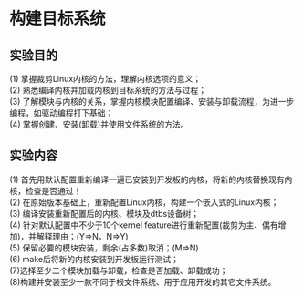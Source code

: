 # 构建目标系统
## 实验目的
(1) 掌握裁剪Linux内核的方法，理解内核选项的意义；  
(2) 熟悉编译内核并加载内核到目标系统的方法与过程；  
(3) 了解模块与内核的关系，掌握内核模块配置编译、安装与卸载流程，为进一步编程，如驱动编程打下基础；  
(4) 掌握创建、安装(卸载)并使用文件系统的方法。
## 实验内容
(1) 首先用默认配置重新编译一遍已安装到开发板的内核，将新的内核替换现有内核，检查是否通过！  
(2) 在原始版本基础上，重新配置Linux内核，构建一个嵌入式的Linux内核；  
(3) 编译安装重新配置后的内核、模块及dtbs设备树；  
(4) 针对默认配置中不少于10个kernel feature进行重新配置(裁剪为主、偶有增加)，并解释理由；(Y=>N，N=>Y)  
(5) 保留必要的模块安装，剩余(占多数)取消；(M=>N)  
(6) make后将新的内核安装到开发板运行测试；  
(7)选择至少二个模块加载与卸载，检查是否加载、卸载成功；  
(8)构建并安装至少一款不同于根文件系统、用于应用开发的其它文件系统。

